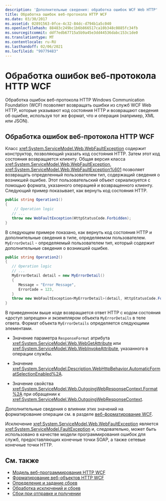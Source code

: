 ```yaml
---
description: 'Дополнительные сведения: обработка ошибок WCF Web HTTP'
title: Обработка ошибок веб-протокола HTTP WCF
ms.date: 03/30/2017
ms.assetid: 02891563-0fce-4c32-84dc-d794b1a5c040
ms.openlocfilehash: 88483c249bc1b6b866517ca10b348c0885fc34fb
ms.sourcegitcommit: ddf7edb67715a5b9a45e3dd44536dabc153c1de0
ms.translationtype: MT
ms.contentlocale: ru-RU
ms.lasthandoff: 02/06/2021
ms.locfileid: "99779483"
---
```

# <a name="wcf-web-http-error-handling"></a>Обработка ошибок веб-протокола HTTP WCF

Обработка ошибок веб-протокола HTTP Windows Communication Foundation (WCF) позволяет возвращать ошибки из служб WCF Web HTTP, которые указывают код состояния HTTP и возвращают сведения об ошибке, используя тот же формат, что и операция (например, XML или JSON).  
  
## <a name="wcf-web-http-error-handling"></a>Обработка ошибок веб-протокола HTTP WCF  

 Класс <xref:System.ServiceModel.Web.WebFaultException> содержит конструктор, позволяющий указать код состояния HTTP. Затем этот код состояния возвращается клиенту. Общая версия класса <xref:System.ServiceModel.Web.WebFaultException>, <xref:System.ServiceModel.Web.WebFaultException%601> позволяет возвращать определенный пользователем тип, содержащий сведения о возникшей ошибке. Этот пользовательский объект сериализуется с помощью формата, указанного операцией и возвращенного клиенту. Следующий пример показывает, как вернуть код состояния HTTP.  
  
```csharp
public string Operation1()
{
    // Operation logic  
   // ...
   throw new WebFaultException(HttpStatusCode.Forbidden);
}  
```  
  
 В следующем примере показано, как вернуть код состояния HTTP и дополнительные сведения в типе, определяемом пользователем. `MyErrorDetail` - определяемый пользователем тип, который содержит дополнительные сведения о возникшей ошибке.  
  
```csharp
public string Operation2()
{
   // Operation logic  
   // ...
   MyErrorDetail detail = new MyErrorDetail()
   {  
      Message = "Error Message",  
      ErrorCode = 123,  
   }  
   throw new WebFaultException<MyErrorDetail>(detail, HttpStatusCode.Forbidden);  
}  
```  
  
 В приведенном выше коде возвращается ответ HTTP с кодом состояния «доступ запрещен» и экземпляром объекта `MyErrorDetails` в теле ответа. Формат объекта `MyErrorDetails` определяется следующими элементами.  
  
- Значение параметра `ResponseFormat` атрибута <xref:System.ServiceModel.Web.WebGetAttribute> или <xref:System.ServiceModel.Web.WebInvokeAttribute>, указанного в операции службы.  
  
- Значение <xref:System.ServiceModel.Description.WebHttpBehavior.AutomaticFormatSelectionEnabled%2A>.  
  
- Значение свойства <xref:System.ServiceModel.Web.OutgoingWebResponseContext.Format%2A> при обращении к <xref:System.ServiceModel.Web.OutgoingWebResponseContext>.  
  
 Дополнительные сведения о влиянии этих значений на форматирование операции см. в разделе [веб-форматирование WCF](wcf-web-http-formatting.md).  
  
 Исключение <xref:System.ServiceModel.Web.WebFaultException> является <xref:System.ServiceModel.FaultException> и, следовательно, может быть использовано в качестве модели программирования ошибок для служб, предоставляющих конечные точки SOAP, а также сетевые конечные точки HTTP.  
  
## <a name="see-also"></a>См. также

- [Модель веб-программирования HTTP WCF](wcf-web-http-programming-model.md)
- [Форматирование веб-объектов HTTP WCF](wcf-web-http-formatting.md)
- [Определение и задание сбоев](../defining-and-specifying-faults.md)
- [Обработка исключений и сбоев](../extending/handling-exceptions-and-faults.md)
- [Сбои при отправке и получении](../sending-and-receiving-faults.md)
